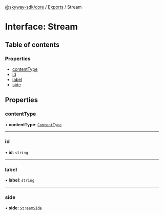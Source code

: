 [@skyway-sdk/core](../README.md) / [Exports](../modules.md) / Stream

# Interface: Stream

## Table of contents

### Properties

- [contentType](Stream.md#contenttype)
- [id](Stream.md#id)
- [label](Stream.md#label)
- [side](Stream.md#side)

## Properties

### contentType

• **contentType**: [`ContentType`](../modules.md#contenttype)

___

### id

• **id**: `string`

___

### label

• **label**: `string`

___

### side

• **side**: [`StreamSide`](../modules.md#streamside)
